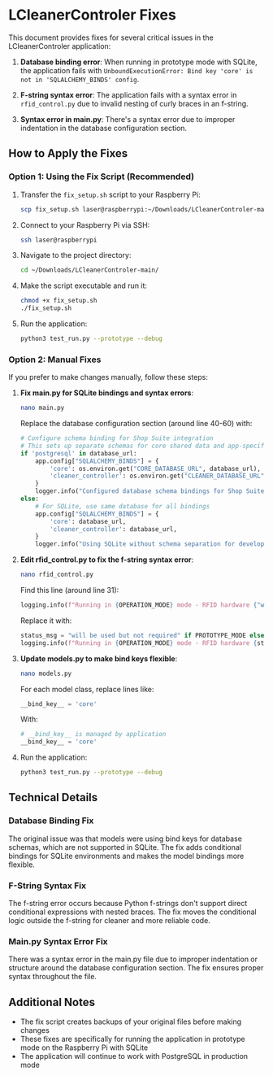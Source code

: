 # LCleanerControler Fixes

This document provides fixes for several critical issues in the LCleanerControler application:

1. **Database binding error**: When running in prototype mode with SQLite, the application fails with `UnboundExecutionError: Bind key 'core' is not in 'SQLALCHEMY_BINDS' config`.

2. **F-string syntax error**: The application fails with a syntax error in `rfid_control.py` due to invalid nesting of curly braces in an f-string.

3. **Syntax error in main.py**: There's a syntax error due to improper indentation in the database configuration section.

## How to Apply the Fixes

### Option 1: Using the Fix Script (Recommended)

1. Transfer the `fix_setup.sh` script to your Raspberry Pi:
   ```bash
   scp fix_setup.sh laser@raspberrypi:~/Downloads/LCleanerControler-main/
   ```

2. Connect to your Raspberry Pi via SSH:
   ```bash
   ssh laser@raspberrypi
   ```

3. Navigate to the project directory:
   ```bash
   cd ~/Downloads/LCleanerControler-main/
   ```

4. Make the script executable and run it:
   ```bash
   chmod +x fix_setup.sh
   ./fix_setup.sh
   ```

5. Run the application:
   ```bash
   python3 test_run.py --prototype --debug
   ```

### Option 2: Manual Fixes

If you prefer to make changes manually, follow these steps:

1. **Fix main.py for SQLite bindings and syntax errors**:
   ```bash
   nano main.py
   ```
   
   Replace the database configuration section (around line 40-60) with:
   ```python
   # Configure schema binding for Shop Suite integration
   # This sets up separate schemas for core shared data and app-specific data
   if 'postgresql' in database_url:
       app.config["SQLALCHEMY_BINDS"] = {
           'core': os.environ.get("CORE_DATABASE_URL", database_url),
           'cleaner_controller': os.environ.get("CLEANER_DATABASE_URL", database_url + "?schema=cleaner_controller"),
       }
       logger.info("Configured database schema bindings for Shop Suite integration")
   else:
       # For SQLite, use same database for all bindings
       app.config["SQLALCHEMY_BINDS"] = {
           'core': database_url,
           'cleaner_controller': database_url,
       }
       logger.info("Using SQLite without schema separation for development/prototype mode")
   ```

2. **Edit rfid_control.py to fix the f-string syntax error**:
   ```bash
   nano rfid_control.py
   ```
   
   Find this line (around line 31):
   ```python
   logging.info(f"Running in {OPERATION_MODE} mode - RFID hardware {"will be used but not required" if PROTOTYPE_MODE else "will not be used"}")
   ```
   
   Replace it with:
   ```python
   status_msg = "will be used but not required" if PROTOTYPE_MODE else "will not be used"
   logging.info(f"Running in {OPERATION_MODE} mode - RFID hardware {status_msg}")
   ```

3. **Update models.py to make bind keys flexible**:
   ```bash
   nano models.py
   ```
   
   For each model class, replace lines like:
   ```python
   __bind_key__ = 'core'
   ```
   
   With:
   ```python
   # __bind_key__ is managed by application
   __bind_key__ = 'core'
   ```

4. Run the application:
   ```bash
   python3 test_run.py --prototype --debug
   ```

## Technical Details

### Database Binding Fix

The original issue was that models were using bind keys for database schemas, which are not supported in SQLite. The fix adds conditional bindings for SQLite environments and makes the model bindings more flexible.

### F-String Syntax Fix

The f-string error occurs because Python f-strings don't support direct conditional expressions with nested braces. The fix moves the conditional logic outside the f-string for cleaner and more reliable code.

### Main.py Syntax Error Fix

There was a syntax error in the main.py file due to improper indentation or structure around the database configuration section. The fix ensures proper syntax throughout the file.

## Additional Notes

- The fix script creates backups of your original files before making changes
- These fixes are specifically for running the application in prototype mode on the Raspberry Pi with SQLite
- The application will continue to work with PostgreSQL in production mode
